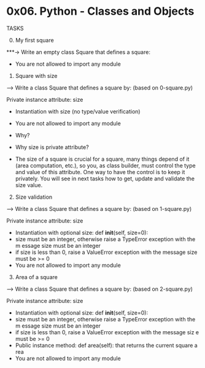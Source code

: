# 0x06. Python - Classes and Objects

TASKS

0. My first square

 ***-> Write an empty class Square that defines a square:

 * You are not allowed to import any module



1. Square with size

--> Write a class Square that defines a square by: (based on 0-square.py)

Private instance attribute: size
 * Instantiation with size (no type/value verification)
 * You are not allowed to import any module
 * Why?

 * Why size is private attribute?

 * The size of a square is crucial for a square, many things depend of it (area computation, etc.), so you, as class builder, must control the type and value of this attribute. One way to have the control is to keep it privately. You will see in next tasks how to get, update and validate the size value.




2. Size validation

--> Write a class Square that defines a square by: (based on 1-square.py)

Private instance attribute: size
 * Instantiation with optional size: def __init__(self, size=0):
 * size must be an integer, otherwise raise a TypeError exception with the m   essage size must be an integer
 * if size is less than 0, raise a ValueError exception with the message size must be >= 0
 * You are not allowed to import any module




3. Area of a square

--> Write a class Square that defines a square by: (based on 2-square.py)

Private instance attribute: size
 * Instantiation with optional size: def __init__(self, size=0):
 * size must be an integer, otherwise raise a TypeError exception with the m   essage size must be an integer
 * if size is less than 0, raise a ValueError exception with the message siz   e must be >= 0
 * Public instance method: def area(self): that returns the current square a   rea
 * You are not allowed to import any module

